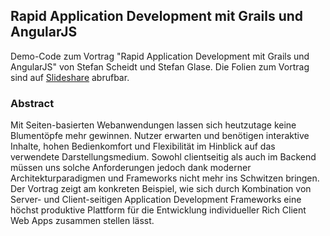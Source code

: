 Rapid Application Development mit Grails und AngularJS
------------------------------------------------------

Demo-Code zum Vortrag "Rapid Application Development mit Grails und AngularJS" von Stefan Scheidt und Stefan Glase. Die Folien zum Vortrag sind auf  [Slideshare](http://de.slideshare.net/opitzconsulting/rapid-applicationdevelopmentmitgrailsundangular-jsoop2014scheidtglase) abrufbar.

### Abstract

Mit Seiten-basierten Webanwendungen lassen sich heutzutage keine Blumentöpfe mehr gewinnen. Nutzer erwarten und benötigen interaktive Inhalte, hohen Bedienkomfort und Flexibilität im Hinblick auf das verwendete Darstellungsmedium. Sowohl clientseitig als auch im Backend müssen uns solche Anforderungen jedoch dank moderner Architekturparadigmen und Frameworks nicht mehr ins Schwitzen bringen. Der Vortrag zeigt am konkreten Beispiel, wie sich durch Kombination von Server- und Client-seitigen Application Development Frameworks eine höchst produktive Plattform für die Entwicklung individueller Rich Client Web Apps zusammen stellen lässt.
